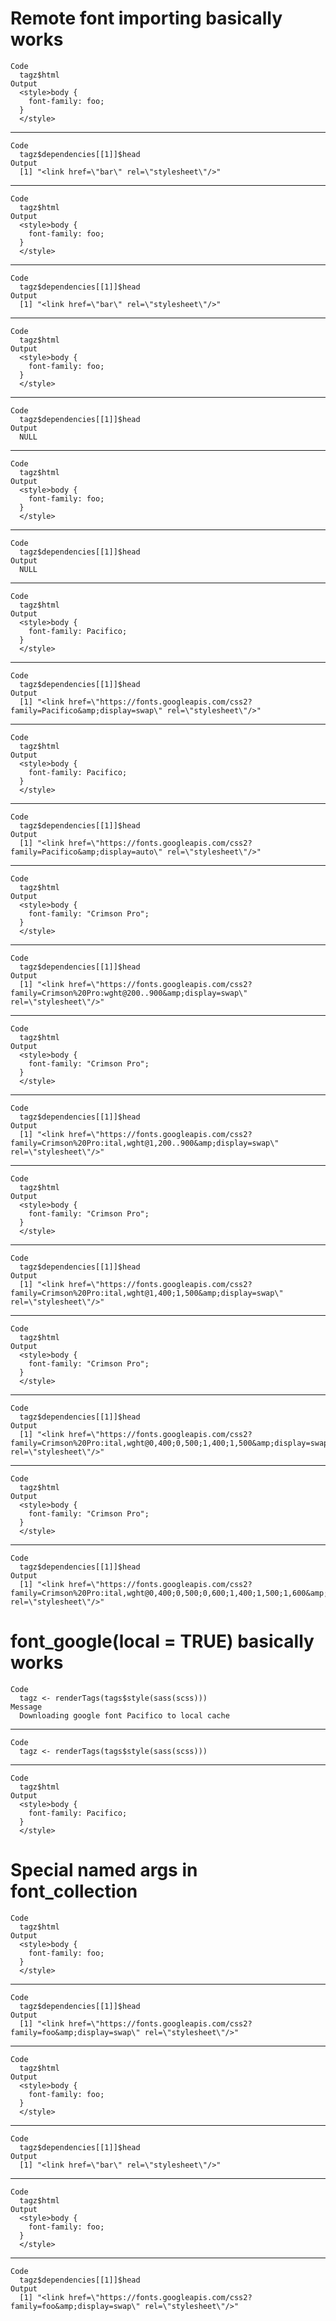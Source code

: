 # Remote font importing basically works

    Code
      tagz$html
    Output
      <style>body {
        font-family: foo;
      }
      </style>

---

    Code
      tagz$dependencies[[1]]$head
    Output
      [1] "<link href=\"bar\" rel=\"stylesheet\"/>"

---

    Code
      tagz$html
    Output
      <style>body {
        font-family: foo;
      }
      </style>

---

    Code
      tagz$dependencies[[1]]$head
    Output
      [1] "<link href=\"bar\" rel=\"stylesheet\"/>"

---

    Code
      tagz$html
    Output
      <style>body {
        font-family: foo;
      }
      </style>

---

    Code
      tagz$dependencies[[1]]$head
    Output
      NULL

---

    Code
      tagz$html
    Output
      <style>body {
        font-family: foo;
      }
      </style>

---

    Code
      tagz$dependencies[[1]]$head
    Output
      NULL

---

    Code
      tagz$html
    Output
      <style>body {
        font-family: Pacifico;
      }
      </style>

---

    Code
      tagz$dependencies[[1]]$head
    Output
      [1] "<link href=\"https://fonts.googleapis.com/css2?family=Pacifico&amp;display=swap\" rel=\"stylesheet\"/>"

---

    Code
      tagz$html
    Output
      <style>body {
        font-family: Pacifico;
      }
      </style>

---

    Code
      tagz$dependencies[[1]]$head
    Output
      [1] "<link href=\"https://fonts.googleapis.com/css2?family=Pacifico&amp;display=auto\" rel=\"stylesheet\"/>"

---

    Code
      tagz$html
    Output
      <style>body {
        font-family: "Crimson Pro";
      }
      </style>

---

    Code
      tagz$dependencies[[1]]$head
    Output
      [1] "<link href=\"https://fonts.googleapis.com/css2?family=Crimson%20Pro:wght@200..900&amp;display=swap\" rel=\"stylesheet\"/>"

---

    Code
      tagz$html
    Output
      <style>body {
        font-family: "Crimson Pro";
      }
      </style>

---

    Code
      tagz$dependencies[[1]]$head
    Output
      [1] "<link href=\"https://fonts.googleapis.com/css2?family=Crimson%20Pro:ital,wght@1,200..900&amp;display=swap\" rel=\"stylesheet\"/>"

---

    Code
      tagz$html
    Output
      <style>body {
        font-family: "Crimson Pro";
      }
      </style>

---

    Code
      tagz$dependencies[[1]]$head
    Output
      [1] "<link href=\"https://fonts.googleapis.com/css2?family=Crimson%20Pro:ital,wght@1,400;1,500&amp;display=swap\" rel=\"stylesheet\"/>"

---

    Code
      tagz$html
    Output
      <style>body {
        font-family: "Crimson Pro";
      }
      </style>

---

    Code
      tagz$dependencies[[1]]$head
    Output
      [1] "<link href=\"https://fonts.googleapis.com/css2?family=Crimson%20Pro:ital,wght@0,400;0,500;1,400;1,500&amp;display=swap\" rel=\"stylesheet\"/>"

---

    Code
      tagz$html
    Output
      <style>body {
        font-family: "Crimson Pro";
      }
      </style>

---

    Code
      tagz$dependencies[[1]]$head
    Output
      [1] "<link href=\"https://fonts.googleapis.com/css2?family=Crimson%20Pro:ital,wght@0,400;0,500;0,600;1,400;1,500;1,600&amp;display=swap\" rel=\"stylesheet\"/>"

# font_google(local = TRUE) basically works

    Code
      tagz <- renderTags(tags$style(sass(scss)))
    Message
      Downloading google font Pacifico to local cache

---

    Code
      tagz <- renderTags(tags$style(sass(scss)))

---

    Code
      tagz$html
    Output
      <style>body {
        font-family: Pacifico;
      }
      </style>

# Special named args in font_collection

    Code
      tagz$html
    Output
      <style>body {
        font-family: foo;
      }
      </style>

---

    Code
      tagz$dependencies[[1]]$head
    Output
      [1] "<link href=\"https://fonts.googleapis.com/css2?family=foo&amp;display=swap\" rel=\"stylesheet\"/>"

---

    Code
      tagz$html
    Output
      <style>body {
        font-family: foo;
      }
      </style>

---

    Code
      tagz$dependencies[[1]]$head
    Output
      [1] "<link href=\"bar\" rel=\"stylesheet\"/>"

---

    Code
      tagz$html
    Output
      <style>body {
        font-family: foo;
      }
      </style>

---

    Code
      tagz$dependencies[[1]]$head
    Output
      [1] "<link href=\"https://fonts.googleapis.com/css2?family=foo&amp;display=swap\" rel=\"stylesheet\"/>"


